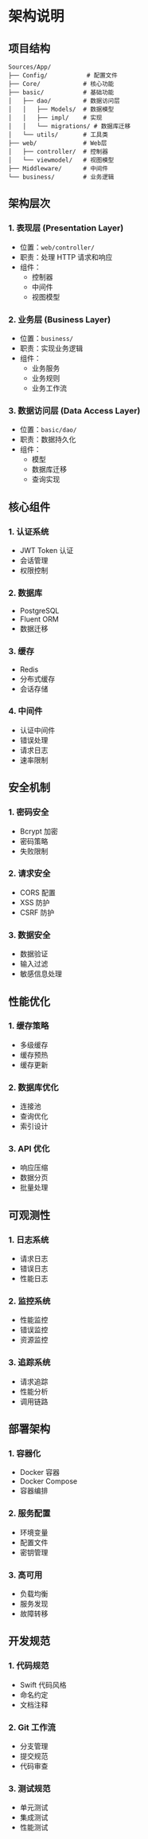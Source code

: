 # 架构说明

## 项目结构

```
Sources/App/
├── Config/           # 配置文件
├── Core/            # 核心功能
├── basic/           # 基础功能
│   ├── dao/         # 数据访问层
│   │   ├── Models/  # 数据模型
│   │   ├── impl/    # 实现
│   │   └── migrations/ # 数据库迁移
│   └── utils/       # 工具类
├── web/             # Web层
│   ├── controller/  # 控制器
│   └── viewmodel/   # 视图模型
├── Middleware/      # 中间件
└── business/        # 业务逻辑
```

## 架构层次

### 1. 表现层 (Presentation Layer)
- 位置：`web/controller/`
- 职责：处理 HTTP 请求和响应
- 组件：
  - 控制器
  - 中间件
  - 视图模型

### 2. 业务层 (Business Layer)
- 位置：`business/`
- 职责：实现业务逻辑
- 组件：
  - 业务服务
  - 业务规则
  - 业务工作流

### 3. 数据访问层 (Data Access Layer)
- 位置：`basic/dao/`
- 职责：数据持久化
- 组件：
  - 模型
  - 数据库迁移
  - 查询实现

## 核心组件

### 1. 认证系统
- JWT Token 认证
- 会话管理
- 权限控制

### 2. 数据库
- PostgreSQL
- Fluent ORM
- 数据迁移

### 3. 缓存
- Redis
- 分布式缓存
- 会话存储

### 4. 中间件
- 认证中间件
- 错误处理
- 请求日志
- 速率限制

## 安全机制

### 1. 密码安全
- Bcrypt 加密
- 密码策略
- 失败限制

### 2. 请求安全
- CORS 配置
- XSS 防护
- CSRF 防护

### 3. 数据安全
- 数据验证
- 输入过滤
- 敏感信息处理

## 性能优化

### 1. 缓存策略
- 多级缓存
- 缓存预热
- 缓存更新

### 2. 数据库优化
- 连接池
- 查询优化
- 索引设计

### 3. API 优化
- 响应压缩
- 数据分页
- 批量处理

## 可观测性

### 1. 日志系统
- 请求日志
- 错误日志
- 性能日志

### 2. 监控系统
- 性能监控
- 错误监控
- 资源监控

### 3. 追踪系统
- 请求追踪
- 性能分析
- 调用链路

## 部署架构

### 1. 容器化
- Docker 容器
- Docker Compose
- 容器编排

### 2. 服务配置
- 环境变量
- 配置文件
- 密钥管理

### 3. 高可用
- 负载均衡
- 服务发现
- 故障转移

## 开发规范

### 1. 代码规范
- Swift 代码风格
- 命名约定
- 文档注释

### 2. Git 工作流
- 分支管理
- 提交规范
- 代码审查

### 3. 测试规范
- 单元测试
- 集成测试
- 性能测试 